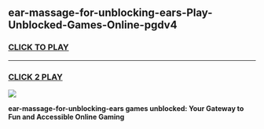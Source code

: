 
## ear-massage-for-unblocking-ears-Play-Unblocked-Games-Online-pgdv4
<h3>
<a href="https://premium76.site?title=ear-massage-for-unblocking-ears&ref=25A">CLICK TO PLAY</a></h3>
<hr>

<h3>
<a href="https://premium76.site?title=ear-massage-for-unblocking-ears&ref=25A">CLICK 2 PLAY</a>
  
</h3>

<a href="https://premium76.site?title=ear-massage-for-unblocking-ears&ref=25A"><img src="https://clearcache.store/games.png"></a>


**ear-massage-for-unblocking-ears games unblocked: Your Gateway to Fun and Accessible Online Gaming**
